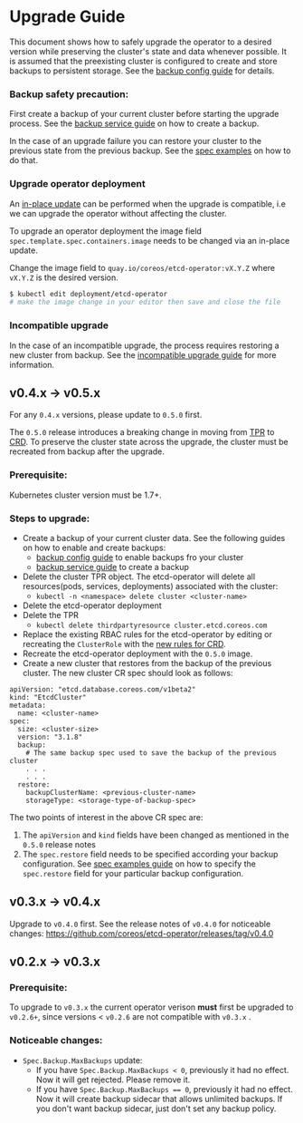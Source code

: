 # Upgrade Guide

This document shows how to safely upgrade the operator to a desired version while preserving the cluster's state and data whenever possible. It is assumed that the preexisting cluster is configured to create and store backups to persistent storage. See the [backup config guide](../backup_config.md) for details.

### Backup safety precaution:
First create a backup of your current cluster before starting the upgrade process. See the [backup service guide](../backup_service.md) on how to create a backup.

In the case of an upgrade failure you can restore your cluster to the previous state from the previous backup. See the [spec examples](https://github.com/coreos/etcd-operator/blob/master/doc/user/spec_examples.md#three-members-cluster-that-restores-from-previous-pv-backup) on how to do that.


### Upgrade operator deployment
An [in-place update](https://kubernetes.io/docs/concepts/cluster-administration/manage-deployment/#in-place-updates-of-resources) can be performed when the upgrade is compatible, i.e we can upgrade the operator without affecting the cluster.

To upgrade an operator deployment the image field `spec.template.spec.containers.image` needs to be changed via an in-place update.

Change the image field to `quay.io/coreos/etcd-operator:vX.Y.Z`  where `vX.Y.Z` is the desired version.
```bash
$ kubectl edit deployment/etcd-operator
# make the image change in your editor then save and close the file
```

### Incompatible upgrade
In the case of an incompatible upgrade, the process requires restoring a new cluster from backup. See the [incompatible upgrade guide](incompatible_upgrade.md) for more information.

## v0.4.x -> v0.5.x
For any `0.4.x` versions, please update to `0.5.0` first.

The `0.5.0` release introduces a breaking change in moving from [TPR](https://kubernetes.io/docs/tasks/access-kubernetes-api/extend-api-third-party-resource/) to [CRD](https://kubernetes.io/docs/tasks/access-kubernetes-api/extend-api-custom-resource-definitions/). To preserve the cluster state across the upgrade, the cluster must be recreated from backup after the upgrade.
### Prerequisite:
Kubernetes cluster version must be 1.7+.

### Steps to upgrade:
- Create a backup of your current cluster data. See the following guides on how to enable and create backups:
    - [backup config guide](https://github.com/coreos/etcd-operator/blob/master/doc/user/backup_config.md) to enable backups fro your cluster
    - [backup service guide](https://github.com/coreos/etcd-operator/blob/master/doc/user/backup_service.md) to create a backup
- Delete the cluster TPR object. The etcd-operator will delete all resources(pods, services, deployments) associated with the cluster:
    - `kubectl -n <namespace> delete cluster <cluster-name>`
- Delete the etcd-operator deployment
- Delete the TPR
    - `kubectl delete thirdpartyresource cluster.etcd.coreos.com`
- Replace the existing RBAC rules for the etcd-operator by editing or recreating the `ClusterRole` with the [new rules for CRD](https://github.com/coreos/etcd-operator/blob/master/doc/user/rbac.md#create-clusterrole).
- Recreate the etcd-operator deployment with the `0.5.0` image.
- Create a new cluster that restores from the backup of the previous cluster. The new cluster CR spec should look as follows:
```
apiVersion: "etcd.database.coreos.com/v1beta2"
kind: "EtcdCluster"
metadata:
  name: <cluster-name>
spec:
  size: <cluster-size>
  version: "3.1.8"
  backup:
    # The same backup spec used to save the backup of the previous cluster
    . . .
    . . .
  restore:
    backupClusterName: <previous-cluster-name>
    storageType: <storage-type-of-backup-spec>
```
The two points of interest in the above CR spec are:
  1. The `apiVersion` and `kind` fields have been changed as mentioned in the `0.5.0` release notes
  2. The `spec.restore` field needs to be specified according your backup configuration. See [spec examples guide](https://github.com/coreos/etcd-operator/blob/master/doc/user/spec_examples.md#three-members-cluster-that-restores-from-previous-pv-backup) on how to specify the `spec.restore` field for your particular backup configuration.

## v0.3.x -> v0.4.x
Upgrade to `v0.4.0` first.
See the release notes of `v0.4.0` for noticeable changes: https://github.com/coreos/etcd-operator/releases/tag/v0.4.0

## v0.2.x -> v0.3.x
### Prerequisite:
To upgrade to `v0.3.x` the current operator verison **must** first be upgraded to `v0.2.6+`, since versions < `v0.2.6` are not compatible with `v0.3.x` .

### Noticeable changes:
- `Spec.Backup.MaxBackups` update:
  - If you have `Spec.Backup.MaxBackups < 0`, previously it had no effect.
    Now it will get rejected. Please remove it.
  - If you have `Spec.Backup.MaxBackups == 0`, previously it had no effect.
    Now it will create backup sidecar that allows unlimited backups.
    If you don't want backup sidecar, just don't set any backup policy.

